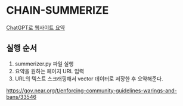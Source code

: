 # CHAIN-SUMMERIZE
[ChatGPT로 웹사이트 요약](https://youtu.be/MeRXRDQU-2A?si=FtiYEYbKdQojXMXV)

## 실행 순서
1. summerizer.py 파일 실행
2. 요약을 원하는 페이지 URL 입력
3. URL의 텍스트 스크래핑해서 vector 데이터로 저장한 후 요약해준다.


https://gov.near.org/t/enforcing-community-guidelines-warings-and-bans/33546